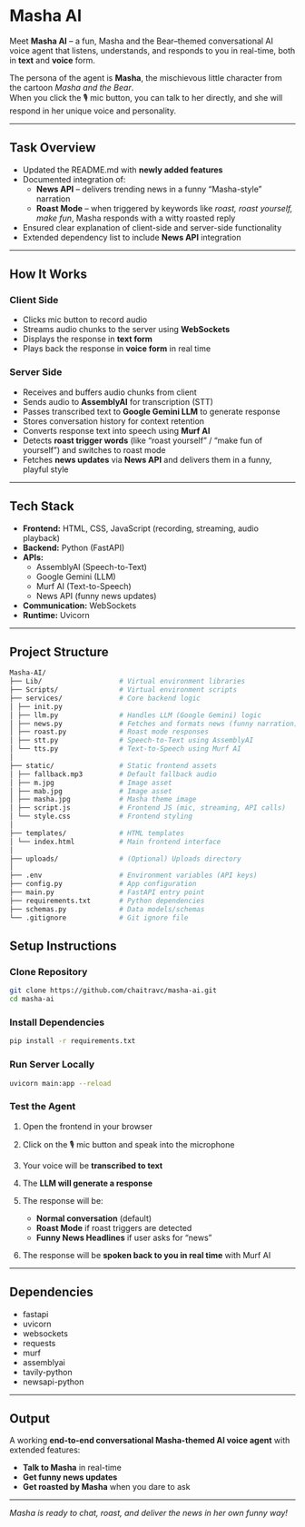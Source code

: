 # Masha AI 



Meet **Masha AI** – a fun, Masha and the Bear–themed conversational AI voice agent that listens, understands, and responds to you in real-time, both in **text** and **voice** form.  

The persona of the agent is **Masha**, the mischievous little character from the cartoon *Masha and the Bear*.  
When you click the 🎙️ mic button, you can talk to her directly, and she will respond in her unique voice and personality.  

---


##  Task Overview
- Updated the README.md with **newly added features**  
- Documented integration of:  
  - **News API** – delivers trending news in a funny “Masha-style” narration  
  - **Roast Mode** – when triggered by keywords like *roast, roast yourself, make fun*, Masha responds with a witty roasted reply  
- Ensured clear explanation of client-side and server-side functionality  
- Extended dependency list to include **News API** integration  

---

##  How It Works

###  Client Side
- Clicks mic button to record audio  
- Streams audio chunks to the server using **WebSockets**  
- Displays the response in **text form**  
- Plays back the response in **voice form** in real time  

###  Server Side
- Receives and buffers audio chunks from client  
- Sends audio to **AssemblyAI** for transcription (STT)  
- Passes transcribed text to **Google Gemini LLM** to generate response  
- Stores conversation history for context retention  
- Converts response text into speech using **Murf AI**  
- Detects **roast trigger words** (like “roast yourself” / “make fun of yourself”) and switches to roast mode  
- Fetches **news updates** via **News API** and delivers them in a funny, playful style  

---

##  Tech Stack
- **Frontend:** HTML, CSS, JavaScript (recording, streaming, audio playback)  
- **Backend:** Python (FastAPI)  
- **APIs:**  
  - AssemblyAI (Speech-to-Text)  
  - Google Gemini (LLM)  
  - Murf AI (Text-to-Speech)  
  - News API (funny news updates)  
- **Communication:** WebSockets  
- **Runtime:** Uvicorn  

---




##  Project Structure

```bash
Masha-AI/
├── Lib/                   # Virtual environment libraries
├── Scripts/               # Virtual environment scripts
├── services/              # Core backend logic
│ ├── init.py
│ ├── llm.py               # Handles LLM (Google Gemini) logic
│ ├── news.py              # Fetches and formats news (funny narration)
│ ├── roast.py             # Roast mode responses
│ ├── stt.py               # Speech-to-Text using AssemblyAI
│ └── tts.py               # Text-to-Speech using Murf AI
│
├── static/                # Static frontend assets
│ ├── fallback.mp3         # Default fallback audio
│ ├── m.jpg                # Image asset
│ ├── mab.jpg              # Image asset
│ ├── masha.jpg            # Masha theme image
│ ├── script.js            # Frontend JS (mic, streaming, API calls)
│ └── style.css            # Frontend styling
│
├── templates/             # HTML templates
│ └── index.html           # Main frontend interface
│
├── uploads/               # (Optional) Uploads directory
│
├── .env                   # Environment variables (API keys)
├── config.py              # App configuration
├── main.py                # FastAPI entry point
├── requirements.txt       # Python dependencies
├── schemas.py             # Data models/schemas
└── .gitignore             # Git ignore file
````


##  Setup Instructions

###  Clone Repository
```bash
git clone https://github.com/chaitravc/masha-ai.git
cd masha-ai
````

###  Install Dependencies

```bash
pip install -r requirements.txt
```

###  Run Server Locally

```bash
uvicorn main:app --reload
```

### Test the Agent

1. Open the frontend in your browser
2. Click on the 🎙️ mic button and speak into the microphone
3. Your voice will be **transcribed to text**
4. The **LLM will generate a response**
5. The response will be:

   * **Normal conversation** (default)
   * **Roast Mode** if roast triggers are detected
   * **Funny News Headlines** if user asks for “news”
6. The response will be **spoken back to you in real time** with Murf AI

---

##  Dependencies

* fastapi
* uvicorn
* websockets
* requests
* murf
* assemblyai
* tavily-python
* newsapi-python

---

##  Output

A working **end-to-end conversational Masha-themed AI voice agent** with extended features:

* **Talk to Masha** in real-time
* **Get funny news updates**
* **Get roasted by Masha** when you dare to ask 

---


 *Masha is ready to chat, roast, and deliver the news in her own funny way!*




